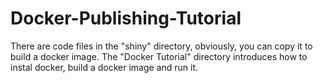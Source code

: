 # Docker-Publishing-Tutorial
There are code files in the "shiny" directory, obviously, you can copy it to build a docker image.
The "Docker Tutorial" directory introduces how to instal docker, build a docker image and run it.

